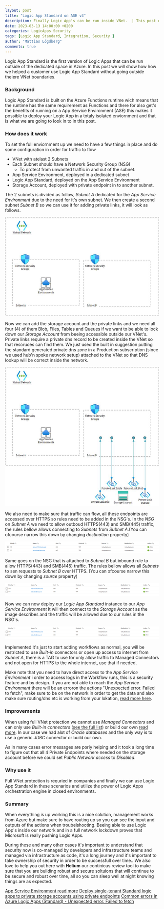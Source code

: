 ```yaml
---
layout: post
title: "Logic App Standard on ASE v3"
description: Finally Logic App's can be run inside VNet.  | This post explains an overview of how a setup could look like and how it works.
date: 2023-03-13 14:00:00 +0200
categories: LogicApps Security
tags: [Logic App Standard, Integration, Security ]
author: "Mattias Lögdberg"
comments: true
---
```


Logic App Standard is the first version of Logic Apps that can be run outside of the dedicated space in Azure. In this post we will show how how we helped a customer use Logic App Standard without going outside theiere VNet boundaries.

### Background

Logic App Standard is built on the Azure Functions runtime wich means that the runtime has the same requirement as Functions and there for also get's the benefits of running on a App Service Environment (ASE) this makes it possible to deploy your Logic App in a totaly isolated enviornment and that is what we are going to look in to in this post.

### How does it work
To set the full enviornment up we need to have a few things in place and do some configuration in order for traffic to flow

* VNet with atelast 2 Subnets
* Each Subnet should have a Network Security Group (NSG)
    * To protect from unwanted traffic in and out of the subnet.
* App Service Environment, deployed in a dedicated subnet
* Logic App Standard, deployed on the App Service Environment
* Storage Account, deployed with private endpoint in to another subnet.

The 2 subnets is divided as follow, *Subnet A* dedicated for the *App Service Environment* due to the need for it's own subnet. We then create a second subnet *Subnet B* so we can use it for adding private links, it will look as follows.

![Network overview Overview](/assets/images/2023/march/subnetdrawing.jpg)

Now we can add the storage account and the private links and we need all four (4) of them Blob, Files, Tables and Queues if we want to be able to lock down our *Storage Account* from beeing accessible outside our VNet's. Private links require a private dns record to be created inside the VNet so that resoruces can find them. We just used the built in suggestion putting the standard generated private dns zone in a Production subscription (since we used hub'n spoke network setup) attached to the VNet so that DNS lookup will be correct inside the network.


![Network Overview](/assets/images/2023/march/privateendpoints.jpg)

We also need to make sure that traffic can flow, all these endpoints are accessed over HTTPS so rules need to be added in the NSG's.
In the *NSG* on *Subnet A* we need to allow outboud HTTPS(443) and SMB(445) traffic, the rules bellow allows connecting to *Subnets* from *Subnet A*.(You can ofcourse narrow this down by changing *destination* property)

![Outbound Rule](/assets/images/2023/march/outbundhttpsnsgrule.png)

Same goes on the NSG that is attached to *Subnet B* but inbound rule to allow HTTPS(443) and SMB(445) traffic. The rules bellow allows all *Subnets* to sen requests to *Subnet B* over HTTPS. (You can ofcourse narrow this down by changing *source* property)

![Inbound Rule](/assets/images/2023/march/inboundhttpsnsgrule.png)

Now we can now deploy our *Logic App Standard* instance to our *App Service Environment* 
It will then connect to the *Storage Account* as the image describes and the traffic will be allowed due to our rules in the NSG's.

![Full Overview](/assets/images/2023/march/inboundhttpsnsgrule.png)

Implemented it's just to start adding workflows as normal, you will be restricted to use *Built-in* connectors or open up access to internet from *Subnet A*, there is a TAG to use for only allow traffic to Managed Connectors and not open for HTTPS to the whole internet, use that if needed.

Make note that you need to have direct access to the *App Service Environment* i order to access logs in the Workflow runs, this is a security feature and by design. If you are not able to reach the *App Service Environment* there will be an erroron the actions "Unexpected error. Failed to fetch", make sure to be on the network in order to get the data and also make sure routing/dns etc is working from your lokation, [read more here](https://techcommunity.microsoft.com/t5/integrations-on-azure-blog/common-errors-in-azure-logic-apps-standard-unexpected-error/ba-p/3293197). 

### Improvements
When using full VNet protection we cannot use *Managed Connectors* and can only use *Built-in connectors* ([see the full list](https://learn.microsoft.com/en-us/azure/connectors/built-in)) or build our own [read more](https://learn.microsoft.com/en-us/azure/logic-apps/create-custom-built-in-connector-standard). In our case we had alot of *Oracle databases* and the only way is to use a generic *JDBC* connector or build our own.

As in many cases error messages are porly helping and it took a long time to figure out that all 4 Private Endpoints where needed on the storage account before we could set *Public Network access* to *Disabled*. 

### Why use it
Full VNet protection is requried in companies and finally we can use Logic App Standard in these scenarios and utilize the power of Logic Apps orchestration engine in closed environments. 

### Summary
When everything is up working this is a nice solution, management works from Azure but make sure to have routing up so you can see the input and outputs of the actions when troubelshooting.
Beeing able to use Logic App's inside our network and in a full network lockdown proves that Microsoft is really pushing Logic Apps.

During these and many other cases it's important to understand that security now is co-managed by developers and infrastructure teams and managed via infrastructure as code, it's a long journey and it's important to take ownership of security in order to be successfull over time..
We also love to help you out here with **Helium** our continious review tool to make sure that you are building robust and secure soltuions that will continue to be secure and robust over time, all so you can sleep well at night knowing things are as expected.


[App Service Environment read more](https://learn.microsoft.com/en-us/azure/app-service/environment/overview)
[Deploy single-tenant Standard logic apps to private storage accounts using private endpoints](https://learn.microsoft.com/en-us/azure/logic-apps/deploy-single-tenant-logic-apps-private-storage-account)
[Common errors in Azure Logic Apps (Standard) - Unexpected error. Failed to fetch](https://techcommunity.microsoft.com/t5/integrations-on-azure-blog/common-errors-in-azure-logic-apps-standard-unexpected-error/ba-p/3293197)